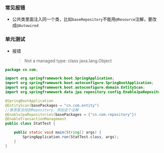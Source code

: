 ### 常见报错

* 公共类里面注入同一个类，比如`baseRepository`不能用`@Resource`注解，要改成`@Autowired`

### 单元测试

* 报错

  > Not a managed type: class java.lang.Object

```java
package cn.com;

import org.springframework.boot.SpringApplication;
import org.springframework.boot.autoconfigure.SpringBootApplication;
import org.springframework.boot.autoconfigure.domain.EntityScan;
import org.springframework.data.jpa.repository.config.EnableJpaRepositories;

@SpringBootApplication
@EntityScan(basePackages = "cn.com.entity")
//意思是没找到Repository，添加这个注解
@EnableJpaRepositories(basePackages = {"cn.com.repository"}) 
@EnableTransactionManagement
public class StatTest {

    public static void main(String[] args) {
        SpringApplication.run(StatTest.class, args);
    }
}

```

